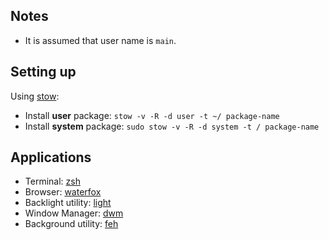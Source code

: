 
## Notes
- It is assumed that user name is `main`.


## Setting up
Using [stow](https://www.gnu.org/software/stow/manual/stow.html):
- Install **user** package: `stow -v -R -d user -t ~/ package-name`
- Install **system** package: `sudo stow -v -R -d system -t / package-name`


## Applications
- Terminal: [zsh](https://wiki.archlinux.org/title/Zsh)
- Browser: [waterfox](https://www.waterfox.net/)
- Backlight utility: [light](https://archlinux.org/packages/extra/x86_64/light/)
- Window Manager: [dwm](https://github.com/xfnty/dwm)
- Background utility: [feh](https://wiki.archlinux.org/title/Feh)

